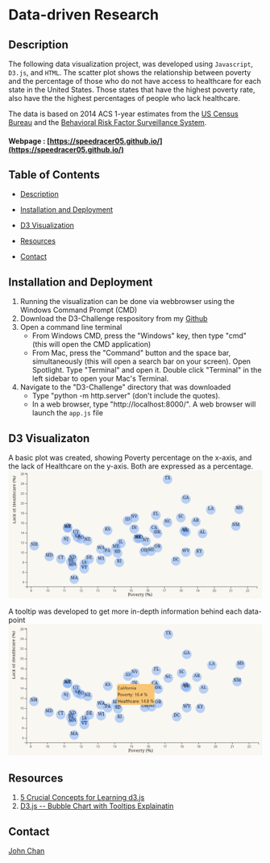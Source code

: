 # Data-driven Research

## Description
The following data visualization project, was developed using `Javascript`, `D3.js`, and `HTML`. The scatter plot shows the relationship between poverty and the percentage of those who do not have access to healthcare for each state in the United States. Those states that have the highest poverty rate, also have the the highest percentages of people who lack healthcare. 

The data is based on 2014 ACS 1-year estimates from the [US Census Bureau](https://data.census.gov/cedsci/) and the [Behavioral Risk Factor Surveillance System](https://www.cdc.gov/brfss/index.html).

#### Webpage : [https://speedracer05.github.io/](https://speedracer05.github.io/)


## Table of Contents
-   [Description](#description)
-   [Installation and Deployment](#installation-and-deployment)
-   [D3 Visualization](#d3-visualization)

-   [Resources](#resources)
-   [Contact](#contact)

## Installation and Deployment
1. Running the visualization can be done via webbrowser using the Windows Command Prompt (CMD) 
2. Download the D3-Challenge respository from my [Github](https://github.com/speedracer05/D3-Challenge)
3. Open a command line terminal
    - From Windows CMD, press the "Windows" key, then type "cmd" (this will open the CMD application)
    - From Mac, press the "Command" button and the space bar, simultaneously (this will open a search bar on your screen). Open Spotlight. Type "Terminal" and open it. Double click "Terminal" in the left sidebar to open your Mac's Terminal.
4.  Navigate to the "D3-Challenge" directory that was downloaded
    - Type "python -m http.server" (don't include the quotes).
    - In a web browser, type "http://localhost:8000/". A web browser will launch the `app.js` file

## D3 Visualizaton
A basic plot was created, showing Poverty percentage on the x-axis, and the lack of Healthcare on the y-axis. Both are expressed as a percentage.
<img src="https://github.com/speedracer05/D3-Challenge/blob/main/D3_data_journalism/images/poverty_and_healthcare_risks.png" width="640">

A tooltip was developed to get more in-depth information behind each data-point
<img src="https://github.com/speedracer05/D3-Challenge/blob/main/D3_data_journalism/images/poverty_and_healthcare_risk_tooltip.png" width="640">

## Resources
1. [5 Crucial Concepts for Learning d3.js](https://davidwalsh.name/learning-d3)
2. [D3.js -- Bubble Chart with Tooltips Explainatin](https://www.goodmarketing.club/guide/d3-js-bubble-chart-with-tooltips-w-line-by-line-code-explanations/)

## Contact
[John Chan](https://github.com/speedracer05)

